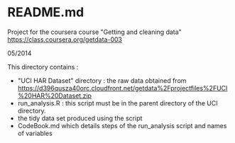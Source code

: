 README.md
==========================================================

Project for the coursera course "Getting and cleaning data" https://class.coursera.org/getdata-003

05/2014


This directory contains :
* "UCI HAR Dataset" directory : the raw data obtained from https://d396qusza40orc.cloudfront.net/getdata%2Fprojectfiles%2FUCI%20HAR%20Dataset.zip
* run_analysis.R : this script must be in the parent directory of the UCI directory.
* the tidy data set produced using the script
* CodeBook.md which details steps of the run_analysis script and names of variables

